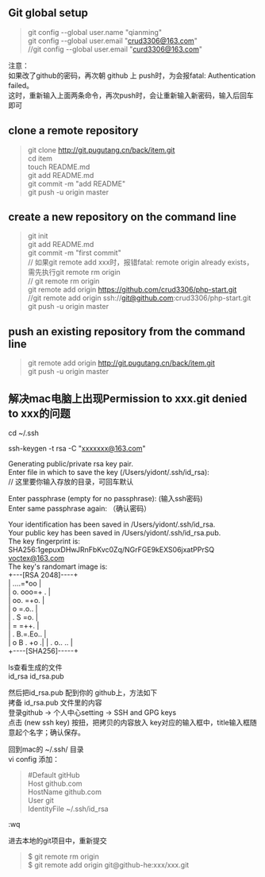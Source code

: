 Git global setup
-------------
> git config --global user.name "qianming"  
> git config --global user.email "crud3306@163.com"  
> //git config --global user.email "curd3306@163.com"  

注意：  
如果改了github的密码，再次朝 github 上 push时，为会报fatal: Authentication failed。  
这时，重新输入上面两条命令，再次push时，会让重新输入新密码，输入后回车即可  



clone a remote repository
-------------
> git clone http://git.pugutang.cn/back/item.git  
> cd item  
> touch README.md  
> git add README.md  
> git commit -m "add README"  
> git push -u origin master  


create a new repository on the command line
-------------
> git init  
> git add README.md  
> git commit -m "first commit"  
> // 如果git remote add xxx时，报错fatal: remote origin already exists，需先执行git remote rm origin  
> // git remote rm origin  
> git remote add origin https://github.com/crud3306/php-start.git  
> //git remote add origin ssh://git@github.com:crud3306/php-start.git  
> git push -u origin master  


push an existing repository from the command line
-------------
> git remote add origin http://git.pugutang.cn/back/item.git  
> git push -u origin master  








解决mac电脑上出现Permission to xxx.git denied to xxx的问题
-------------
cd ~/.ssh  

ssh-keygen -t rsa -C "xxxxxxx@163.com"  

Generating public/private rsa key pair.  
Enter file in which to save the key (/Users/yidont/.ssh/id_rsa):  
// 这里要你输入存放的目录，可回车默认  

Enter passphrase (empty for no passphrase): (输入ssh密码)  
Enter same passphrase again: （确认密码）  

Your identification has been saved in /Users/yidont/.ssh/id_rsa.  
Your public key has been saved in /Users/yidont/.ssh/id_rsa.pub.  
The key fingerprint is:  
SHA256:1gepuxDHwJRnFbKvc0Zq/NGrFGE9kEXS06jxatPPrSQ voctex@163.com  
The key's randomart image is:  
+---[RSA 2048]----+  
|      ....=*oo   |  
|     o. ooo=+ .  |  
|      oo. =+o.   |  
|       o =.o..   |  
|      . S =o.    |  
|       = =++.    |  
|      . B.=.Eo.. |  
|       o B . +o .| 
|        . o.. .. |  
+----[SHA256]-----+  
  
ls查看生成的文件  
id_rsa  id_rsa.pub   

然后把id_rsa.pub 配到你的 github上，方法如下  
拷备 id_rsa.pub 文件里的内容  
登录github -> 个人中心setting -> SSH and GPG keys  
点击 (new ssh key) 按扭，把拷贝的内容放入 key对应的输入框中，title输入框随意起个名字；确认保存。 
  
  
回到mac的 ~/.ssh/ 目录  
vi config 添加：  
  
> #Default gitHub  
> Host github.com  
> HostName github.com  
> User git  
> IdentityFile ~/.ssh/id_rsa  

:wq

进去本地的git项目中，重新提交
> $ git remote rm origin  
> $ git remote add origin git@github-he:xxx/xxx.git  

















